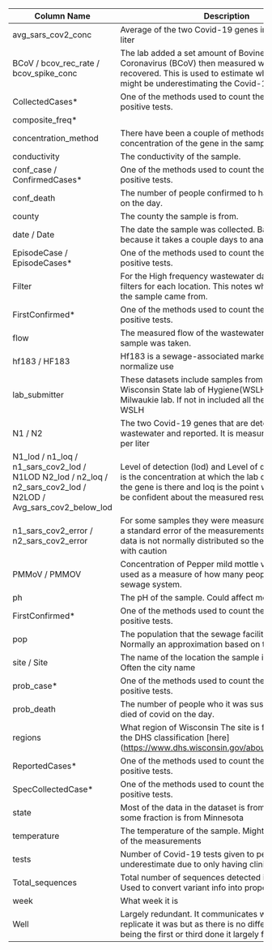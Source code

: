 | Column Name | Description |
| ----------- | ----------- | 
| avg_sars_cov2_conc | Average of the two Covid-19 genes in gene copies per liter  |
| BCoV / bcov_rec_rate / bcov_spike_conc | The lab added a set amount of Bovine Respiratory Coronavirus (BCoV) then measured what percent they recovered. This is used to estimate what amount they might be underestimating the Covid-19 signal |
| CollectedCases* | One of the methods used to count the number of positive tests. |
| composite_freq* |  |
| concentration_method | There have been a couple of methods of measuring the concentration of the gene in the sample. |
| conductivity | The conductivity of the sample. |
| conf_case / ConfirmedCases* | One of the methods used to count the number of positive tests. |
| conf_death | The number of people confirmed to have died of covid on the day. |
| county | The county the sample is from. |
| date / Date | The date the sample was collected. Back dated a bit because it takes a couple days to analyze the samples | 
| EpisodeCase / EpisodeCases* |  One of the methods used to count the number of positive tests.  |
| Filter | For the High frequency wastewater data they had three filters for each location. This notes which of the Filter the sample came from. |
| FirstConfirmed* |  One of the methods used to count the number of positive tests.  |
| flow | The measured flow of the wastewater over the time the sample was taken. |
| hf183 / HF183 | Hf183 is a sewage-associated marker used to normalize use |
| lab_submitter | These datasets include samples from both the Wisconsin State lab of Hygiene(WSLH) and the Milwaukie lab. If not in included all the data is from the WSLH |
| N1 / N2 | The two Covid-19 genes that are detected in the wastewater and reported. It is measured in gene copies per liter|
| N1_lod / n1_loq / n1_sars_cov2_lod / N1LOD N2_lod / n2_loq / n2_sars_cov2_lod / N2LOD / Avg_sars_cov2_below_lod | Level of detection (lod) and Level of quantification. Lod is the concentration at which the lab can not be sure the gene is there and loq is the point where they can’t be confident about the measured result. |
| n1_sars_cov2_error / n2_sars_cov2_error | For some samples they were measured three times and a standard error of the measurements was given. The data is not normally distributed so they need to be used with caution |
| PMMoV / PMMOV | Concentration of Pepper mild mottle virus (PMMoV) is used as a measure of how many people are using the sewage system. |
| ph | The pH of the sample. Could affect measuring ability. |
| FirstConfirmed* |  One of the methods used to count the number of positive tests. |
| pop | The population that the sewage facility supports. Normally an approximation based on the city is serves |
| site / Site | The name of the location the sample is collected from. Often the city name |
| prob_case* |  One of the methods used to count the number of positive tests. |
| prob_death| The number of people who it was suspected to have died of covid on the day. |
| regions | What region of Wisconsin The site is from. Based on the DHS classification [here] (https://www.dhs.wisconsin.gov/aboutdhs/regions.htm) |
| ReportedCases* |  One of the methods used to count the number of positive tests. |
| SpecCollectedCase* |  One of the methods used to count the number of positive tests. |
| state | Most of the data in the dataset is from Wisconsin but some fraction is from Minnesota |
| temperature | The temperature of the sample. Might affect the validity of the measurements |
| tests | Number of Covid-19 tests given to people. Slight underestimate due to only having clinic data* |
| Total_sequences | Total number of sequences detected in the time frame. Used to convert variant info into proportions |
| week | What week it is |
| Well | Largely redundant. It communicates which technical replicate it was but as there is no difference between being the first or third done it largely functions as an id.
